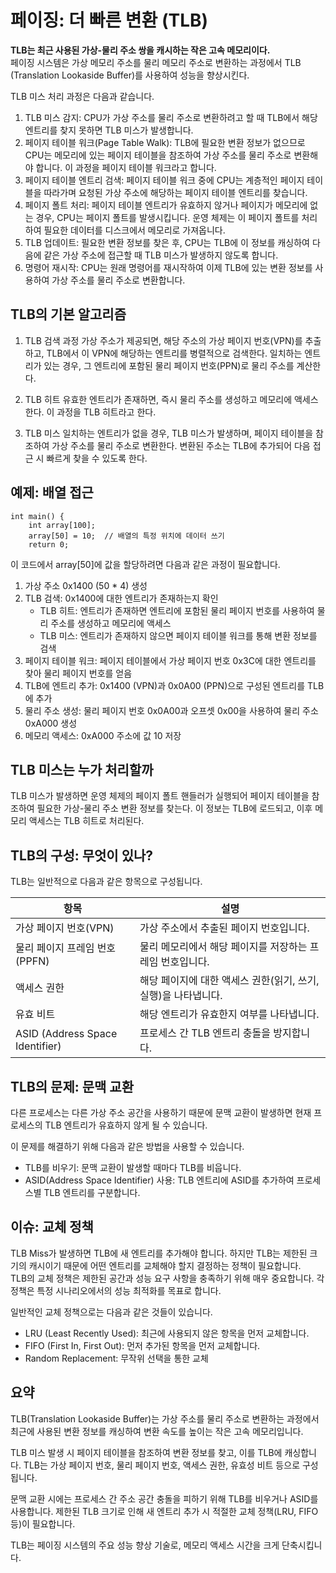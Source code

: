 # 페이징: 더 빠른 변환 (TLB)

**TLB는 최근 사용된 가상-물리 주소 쌍을 캐시하는 작은 고속 메모리이다.**  
페이징 시스템은 가상 메모리 주소를 물리 메모리 주소로 변환하는 과정에서 TLB (Translation Lookaside Buffer)를 사용하여 성능을 향상시킨다. 


TLB 미스 처리 과정은 다음과 같습니다.

1. TLB 미스 감지: CPU가 가상 주소를 물리 주소로 변환하려고 할 때 TLB에서 해당 엔트리를 찾지 못하면 TLB 미스가 발생합니다.
2. 페이지 테이블 워크(Page Table Walk): TLB에 필요한 변환 정보가 없으므로 CPU는 메모리에 있는 페이지 테이블을 참조하여 가상 주소를 물리 주소로 변환해야 합니다. 이 과정을 페이지 테이블 워크라고 합니다.
3. 페이지 테이블 엔트리 검색: 페이지 테이블 워크 중에 CPU는 계층적인 페이지 테이블을 따라가며 요청된 가상 주소에 해당하는 페이지 테이블 엔트리를 찾습니다.
4. 페이지 폴트 처리: 페이지 테이블 엔트리가 유효하지 않거나 페이지가 메모리에 없는 경우, CPU는 페이지 폴트를 발생시킵니다. 운영 체제는 이 페이지 폴트를 처리하여 필요한 데이터를 디스크에서 메모리로 가져옵니다.
5. TLB 업데이트: 필요한 변환 정보를 찾은 후, CPU는 TLB에 이 정보를 캐싱하여 다음에 같은 가상 주소에 접근할 때 TLB 미스가 발생하지 않도록 합니다.
6. 명령어 재시작: CPU는 원래 명령어를 재시작하여 이제 TLB에 있는 변환 정보를 사용하여 가상 주소를 물리 주소로 변환합니다.

## TLB의 기본 알고리즘
1. TLB 검색 과정
가상 주소가 제공되면, 해당 주소의 가상 페이지 번호(VPN)를 추출하고, TLB에서 이 VPN에 해당하는 엔트리를 병렬적으로 검색한다. 일치하는 엔트리가 있는 경우, 그 엔트리에 포함된 물리 페이지 번호(PPN)로 물리 주소를 계산한다.

2. TLB 히트
유효한 엔트리가 존재하면, 즉시 물리 주소를 생성하고 메모리에 액세스한다. 이 과정을 TLB 히트라고 한다.

3. TLB 미스
일치하는 엔트리가 없을 경우, TLB 미스가 발생하며, 페이지 테이블을 참조하여 가상 주소를 물리 주소로 변환한다. 변환된 주소는 TLB에 추가되어 다음 접근 시 빠르게 찾을 수 있도록 한다.

## 예제: 배열 접근
```
int main() {
    int array[100];
    array[50] = 10;  // 배열의 특정 위치에 데이터 쓰기
    return 0;
```
이 코드에서 array[50]에 값을 할당하려면 다음과 같은 과정이 필요합니다.

1. 가상 주소 0x1400 (50 * 4) 생성  
2. TLB 검색: 0x1400에 대한 엔트리가 존재하는지 확인  
    - TLB 히트: 엔트리가 존재하면 엔트리에 포함된 물리 페이지 번호를 사용하여 물리 주소를 생성하고 메모리에 액세스  
    - TLB 미스: 엔트리가 존재하지 않으면 페이지 테이블 워크를 통해 변환 정보를 검색  
3. 페이지 테이블 워크: 페이지 테이블에서 가상 페이지 번호 0x3C에 대한 엔트리를 찾아 물리 페이지 번호를 얻음  
4. TLB에 엔트리 추가: 0x1400 (VPN)과 0x0A00 (PPN)으로 구성된 엔트리를 TLB에 추가  
5. 물리 주소 생성: 물리 페이지 번호 0x0A00과 오프셋 0x00을 사용하여 물리 주소 0xA000 생성  
6. 메모리 액세스: 0xA000 주소에 값 10 저장  

## TLB 미스는 누가 처리할까
TLB 미스가 발생하면 운영 체제의 페이지 폴트 핸들러가 실행되어 페이지 테이블을 참조하여 필요한 가상-물리 주소 변환 정보를 찾는다. 이 정보는 TLB에 로드되고, 이후 메모리 액세스는 TLB 히트로 처리된다.

## TLB의 구성: 무엇이 있나?
TLB는 일반적으로 다음과 같은 항목으로 구성됩니다.

| 항목                      | 설명                                                             |
|--------------------------|------------------------------------------------------------------|
| 가상 페이지 번호(VPN)    | 가상 주소에서 추출된 페이지 번호입니다.                          |
| 물리 페이지 프레임 번호(PPFN) | 물리 메모리에서 해당 페이지를 저장하는 프레임 번호입니다.      |
| 액세스 권한              | 해당 페이지에 대한 액세스 권한(읽기, 쓰기, 실행)을 나타냅니다. |
| 유효 비트                | 해당 엔트리가 유효한지 여부를 나타냅니다.                      |
| ASID (Address Space Identifier) | 프로세스 간 TLB 엔트리 충돌을 방지합니다.                   |

  
## TLB의 문제: 문맥 교환
다른 프로세스는 다른 가상 주소 공간을 사용하기 때문에 문맥 교환이 발생하면 현재 프로세스의 TLB 엔트리가 유효하지 않게 될 수 있습니다.

이 문제를 해결하기 위해 다음과 같은 방법을 사용할 수 있습니다.

- TLB를 비우기: 문맥 교환이 발생할 때마다 TLB를 비웁니다.
- ASID(Address Space Identifier) 사용: TLB 엔트리에 ASID를 추가하여 프로세스별 TLB 엔트리를 구분합니다.
  
## 이슈: 교체 정책
TLB Miss가 발생하면 TLB에 새 엔트리를 추가해야 합니다. 하지만 TLB는 제한된 크기의 캐시이기 때문에 어떤 엔트리를 교체해야 할지 결정하는 정책이 필요합니다.  
TLB의 교체 정책은 제한된 공간과 성능 요구 사항을 충족하기 위해 매우 중요합니다. 각 정책은 특정 시나리오에서의 성능 최적화를 목표로 합니다.  

일반적인 교체 정책으로는 다음과 같은 것들이 있습니다.

- LRU (Least Recently Used): 최근에 사용되지 않은 항목을 먼저 교체합니다.
- FIFO (First In, First Out): 먼저 추가된 항목을 먼저 교체합니다.
- Random Replacement: 무작위 선택을 통한 교체

## 요약

TLB(Translation Lookaside Buffer)는 가상 주소를 물리 주소로 변환하는 과정에서 최근에 사용된 변환 정보를 캐싱하여 변환 속도를 높이는 작은 고속 메모리입니다. 

TLB 미스 발생 시 페이지 테이블을 참조하여 변환 정보를 찾고, 이를 TLB에 캐싱합니다. TLB는 가상 페이지 번호, 물리 페이지 번호, 액세스 권한, 유효성 비트 등으로 구성됩니다. 

문맥 교환 시에는 프로세스 간 주소 공간 충돌을 피하기 위해 TLB를 비우거나 ASID를 사용합니다. 제한된 TLB 크기로 인해 새 엔트리 추가 시 적절한 교체 정책(LRU, FIFO 등)이 필요합니다.

TLB는 페이징 시스템의 주요 성능 향상 기술로, 메모리 액세스 시간을 크게 단축시킵니다.
